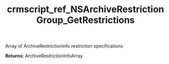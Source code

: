 ﻿---
title: crmscript_ref_NSArchiveRestrictionGroup_GetRestrictions
description: ArchiveRestrictionInfoArray NSArchiveRestrictionGroup.GetRestrictions()
intellisense: NSArchiveRestrictionGroup.GetRestrictions
keywords: NSArchiveRestrictionGroup, GetRestrictions
so.topic: reference
---

Array of ArchiveRestrictionInfo restriction specifications

**Returns:** ArchiveRestrictionInfoArray


